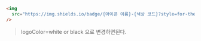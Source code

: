 ```html
<img
  src="https://img.shields.io/badge/{아이콘 이름}-{색상 코드}?style=for-the-badge&logo={아이콘 이름}&logoColor=white"
/>
```

> logoColor=white or black 으로 변경하면된다.
